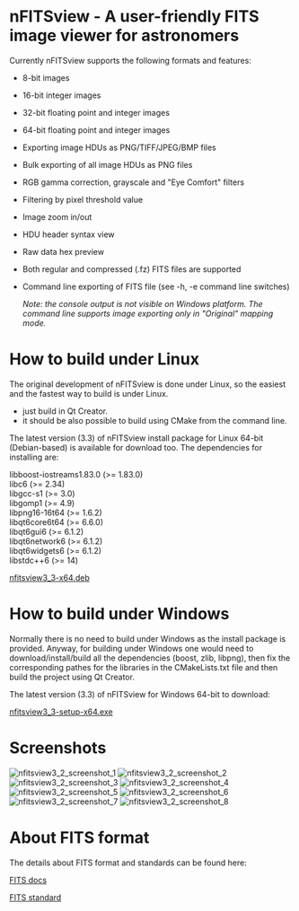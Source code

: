 # nFITSview - A user-friendly FITS image viewer for astronomers

Currently nFITSview supports the following formats and features:

-    8-bit images
-    16-bit integer images
-    32-bit floating point and integer images
-    64-bit floating point and integer images
-    Exporting image HDUs as PNG/TIFF/JPEG/BMP files
-    Bulk exporting of all image HDUs as PNG files
-    RGB gamma correction, grayscale and "Eye Comfort" filters
-    Filtering by pixel threshold value
-    Image zoom in/out
-    HDU header syntax view
-    Raw data hex preview
-    Both regular and compressed (.fz) FITS files are supported
-    Command line exporting of FITS file  (see -h, -e command line switches)
     
     *Note: the console output is not visible on Windows platform. The command line 
     supports image exporting only in "Original" mapping mode.*
    
# How to build under Linux

The original development of nFITSview is done under Linux, so the easiest and the fastest way to build is under Linux.

- just build in Qt Creator. 
- it should be also possible to build using CMake from the command line.

The latest version (3.3) of nFITSview install package for Linux 64-bit (Debian-based) is available for download too. The dependencies for installing are: 

libboost-iostreams1.83.0 (>= 1.83.0)   
libc6 (>= 2.34)  
libgcc-s1 (>= 3.0)   
libgomp1 (>= 4.9)   
libpng16-16t64 (>= 1.6.2)   
libqt6core6t64 (>= 6.6.0)   
libqt6gui6 (>= 6.1.2)   
libqt6network6 (>= 6.1.2)   
libqt6widgets6 (>= 6.1.2)   
libstdc++6 (>= 14)

[nfitsview3_3-x64.deb](https://github.com/surhh/nfitsview/releases/download/v3.3/nfitsview3_3-x64.deb)


# How to build under Windows

Normally there is no need to build under Windows as the install package is provided. 
Anyway, for building under Windows one would need to download/install/build all the dependencies (boost, zlib, libpng), then fix the
corresponding pathes for the libraries in the CMakeLists.txt file and then build the project using Qt Creator.

The latest version (3.3) of nFITSview for Windows 64-bit to download:

[nfitsview3_3-setup-x64.exe](https://github.com/surhh/nfitsview/releases/download/v3.3/nfitsview3_3-setup-x64.exe)



# Screenshots

![nfitsview3_2_screenshot_1](https://github.com/user-attachments/assets/a1a69547-7c62-4eae-a524-1672f0583d4d)
![nfitsview3_2_screenshot_2](https://github.com/user-attachments/assets/1081da44-04a0-4430-96b6-afc5225e376b)
![nfitsview3_2_screenshot_3](https://github.com/user-attachments/assets/32ba4c7b-9c93-44f4-a745-6e034787d4d9)
![nfitsview3_2_screenshot_4](https://github.com/user-attachments/assets/f939aa94-e242-4382-9dce-9c51066fcedb)
![nfitsview3_2_screenshot_5](https://github.com/user-attachments/assets/8337df2b-4558-45df-9122-7307ad0b495d)
![nfitsview3_2_screenshot_6](https://github.com/user-attachments/assets/0a0094f6-6bef-40ca-b11c-920bbd32d951)
![nfitsview3_2_screenshot_7](https://github.com/user-attachments/assets/ccf21653-020c-4822-a3f5-f170dd76e476)
![nfitsview3_2_screenshot_8](https://github.com/user-attachments/assets/bf90ac17-3a7a-4b13-8212-e1c20520d929)


# About FITS format

The details about FITS format and standards can be found here:

[FITS docs](https://fits.gsfc.nasa.gov/fits_documentation.html)

[FITS standard](https://fits.gsfc.nasa.gov/fits_standard.html)

